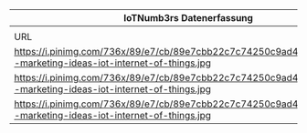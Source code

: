 |IoTNumb3rs Datenerfassung|||||||||||
| ---- | ---- | ---- | ---- | ---- | ---- | ---- | ---- | ---- | ---- | ---- |
||||||||||||
|URL|home_url|filename|device_class|device_count|market_class|market_volume|prognosis_year|publication_year|authorship_class|Dropbox folder|
|https://i.pinimg.com/736x/89/e7/cb/89e7cbb22c7c74250c9ad49a03673634--marketing-ideas-iot-internet-of-things.jpg|https://www.pinterest.de/igorbeuker/marketing-media/|file3_89e7cbb22c7c74250c9ad49a03673634--marketing-ideas-iot-internet-of-things.jpg|generic IoT|50000000000|||2020||company|MariaMarg/20181126-2100|
|https://i.pinimg.com/736x/89/e7/cb/89e7cbb22c7c74250c9ad49a03673634--marketing-ideas-iot-internet-of-things.jpg|https://www.pinterest.de/igorbeuker/marketing-media/|file3_89e7cbb22c7c74250c9ad49a03673634--marketing-ideas-iot-internet-of-things.jpg|||value smart home|60000000000|2017||company|MariaMarg/20181126-2100|
|https://i.pinimg.com/736x/89/e7/cb/89e7cbb22c7c74250c9ad49a03673634--marketing-ideas-iot-internet-of-things.jpg|https://www.pinterest.de/igorbeuker/marketing-media/|file3_89e7cbb22c7c74250c9ad49a03673634--marketing-ideas-iot-internet-of-things.jpg|||revenue generic IoT|9.48E+11|2020||pinterest|MariaMarg/20181126-2100|
